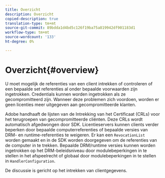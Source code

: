 ```yaml
---
title: Overzicht
description: Overzicht
copied-description: true
translation-type: tm+mt
source-git-commit: 89bdda1d4bd5c126f19ba75a819942df901183d1
workflow-type: tm+mt
source-wordcount: '133'
ht-degree: 0%

---
```



# Overzicht{#overview}

U moet mogelijk de referenties van een client intrekken of controleren of een bepaalde set referenties al onder bepaalde voorwaarden zijn ingetrokken. Credentials kunnen worden ingetrokken als ze gecompromitteerd zijn. Wanneer deze problemen zich voordoen, worden er geen licenties meer uitgegeven aan gecompromitteerde klanten.

Adobe handhaaft de lijsten van de Intrekking van het Certificaat (CRLs) voor het terugroepen van gecompromitteerde cliënten. Deze CRLs wordt automatisch afgedwongen door SDK. Licentieservers kunnen clients verder beperken door bepaalde computerreferenties of bepaalde versies van DRM- en runtime-referenties te weigeren. Er kan een `RevocationList` worden gemaakt en in de SDK worden doorgegeven om de referenties van de computer in te trekken. Bepaalde DRM/runtime versies kunnen worden ingetrokken op het DRM-beleidsniveau door modulebeperkingen in te stellen in het afspeelrecht of globaal door modulebeperkingen in te stellen in `HandlerConfiguration`.

De discussie is gericht op het intrekken van clientgegevens.
